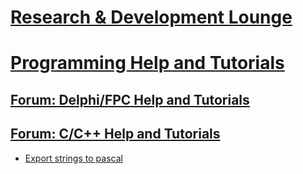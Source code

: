 # [Research & Development Lounge](https://villavu.com/forum/forumdisplay.php?f=147)

# [Programming Help and Tutorials](https://villavu.com/forum/forumdisplay.php?f=495)

## [Forum: Delphi/FPC Help and Tutorials](https://villavu.com/forum/forumdisplay.php?f=497)

## [Forum: C/C++ Help and Tutorials](https://villavu.com/forum/forumdisplay.php?f=496)
- [Export strings to pascal](https://villavu.com/forum/showthread.php?t=117233)
